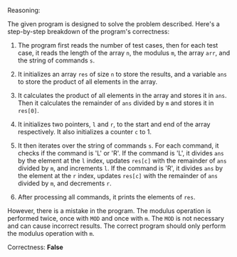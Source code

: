 Reasoning:

The given program is designed to solve the problem described. Here's a step-by-step breakdown of the program's correctness:

1. The program first reads the number of test cases, then for each test case, it reads the length of the array `n`, the modulus `m`, the array `arr`, and the string of commands `s`.

2. It initializes an array `res` of size `n` to store the results, and a variable `ans` to store the product of all elements in the array.

3. It calculates the product of all elements in the array and stores it in `ans`. Then it calculates the remainder of `ans` divided by `m` and stores it in `res[0]`.

4. It initializes two pointers, `l` and `r`, to the start and end of the array respectively. It also initializes a counter `c` to 1.

5. It then iterates over the string of commands `s`. For each command, it checks if the command is 'L' or 'R'. If the command is 'L', it divides `ans` by the element at the `l` index, updates `res[c]` with the remainder of `ans` divided by `m`, and increments `l`. If the command is 'R', it divides `ans` by the element at the `r` index, updates `res[c]` with the remainder of `ans` divided by `m`, and decrements `r`.

6. After processing all commands, it prints the elements of `res`.

However, there is a mistake in the program. The modulus operation is performed twice, once with `MOD` and once with `m`. The `MOD` is not necessary and can cause incorrect results. The correct program should only perform the modulus operation with `m`.

Correctness: **False**